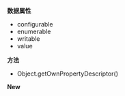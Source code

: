 **数据属性**
- configurable
- enumerable
- writable
- value


**方法**
- Object.getOwnPropertyDescriptor()

**New**
